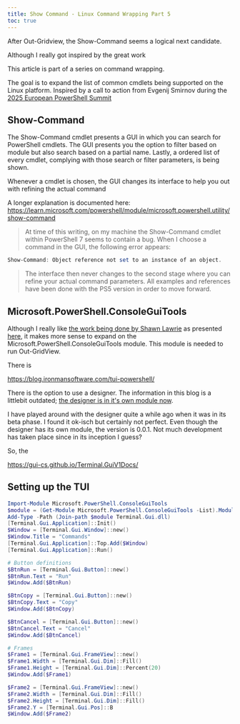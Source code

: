 ```yaml
---
title: Show Command - Linux Command Wrapping Part 5
toc: true
---
```


After Out-Gridview, the Show-Command seems a logical next candidate.

Although I really got inspired by the great work 



This article is part of a series on command wrapping.

The goal is to expand the list of common cmdlets being supported on the Linux platform. Inspired by a call to action from Evgenij Smirnov during the [2025 European PowerShell Summit](https://www.youtube.com/watch?v=RlzinWYIjBY) 

## Show-Command

The Show-Command cmdlet presents a GUI in which you can search for PowerShell cmdlets. The GUI presents you the option to filter based on module but also search based on a partial name. Lastly, a ordered list of every cmdlet, complying with those search or filter parameters, is being shown.

Whenever a cmdlet is chosen, the GUI changes its interface to help you out with refining the actual command

A longer explanation is documented here: https://learn.microsoft.com/powershell/module/microsoft.powershell.utility/show-command

>At time of this writing, on my machine the Show-Command cmdlet within PowerShell 7 seems to contain a bug. When I choose a command in the GUI, the following error appears:
```powershell
Show-Command: Object reference not set to an instance of an object.
```
>The interface then never changes to the second stage where you can refine your actual command parameters. All examples and references have been done with the PS5 version in order to move forward.

## Microsoft.PowerShell.ConsoleGuiTools

Although I really like [the work being done by Shawn Lawrie](https://pwshspectreconsole.com/) as presented [here](https://www.youtube.com/watch?v=xEkjsXzKu-E&t=777s), it makes more sense to expand on the Microsoft.PowerShell.ConsoleGuiTools module. This module is needed to run Out-GridView.

There is 

https://blog.ironmansoftware.com/tui-powershell/

There is the option to use a designer. The information in this blog is a littlebit outdated; [the designer is in it's own module now](https://github.com/ironmansoftware/terminal-gui-designer).

I have played around with the designer quite a while ago when it was in its beta phase. I found it ok-isch but certainly not perfect. Even though the designer has its own module, the version is 0.0.1. Not much development has taken place since in its inception I guess? 

So, the 

https://gui-cs.github.io/Terminal.GuiV1Docs/


## Setting up the TUI

```powershell
Import-Module Microsoft.PowerShell.ConsoleGuiTools 
$module = (Get-Module Microsoft.PowerShell.ConsoleGuiTools -List).ModuleBase
Add-Type -Path (Join-path $module Terminal.Gui.dll)
[Terminal.Gui.Application]::Init()
$Window = [Terminal.Gui.Window]::new()
$Window.Title = "Commands"
[Terminal.Gui.Application]::Top.Add($Window)
[Terminal.Gui.Application]::Run()

# Button definitions
$BtnRun = [Terminal.Gui.Button]::new()
$BtnRun.Text = "Run" 
$Window.Add($BtnRun)

$BtnCopy = [Terminal.Gui.Button]::new()
$BtnCopy.Text = "Copy" 
$Window.Add($BtnCopy)

$BtnCancel = [Terminal.Gui.Button]::new()
$BtnCancel.Text = "Cancel" 
$Window.Add($BtnCancel)

# Frames
$Frame1 = [Terminal.Gui.FrameView]::new()
$Frame1.Width = [Terminal.Gui.Dim]::Fill()
$Frame1.Height = [Terminal.Gui.Dim]::Percent(20)
$Window.Add($Frame1)

$Frame2 = [Terminal.Gui.FrameView]::new()
$Frame2.Width = [Terminal.Gui.Dim]::Fill()
$Frame2.Height = [Terminal.Gui.Dim]::Fill()
$Frame2.Y = [Terminal.Gui.Pos]::B
$Window.Add($Frame2)
